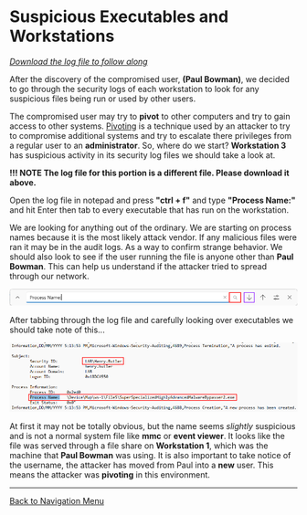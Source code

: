 # Suspicious Executables and Workstations

[*Download the log file to follow along*](./logs/ws-3-security.csv)

After the discovery of the compromised user, **(Paul Bowman)**, we decided to go through the security logs of each workstation to look for any suspicious files being run or used by other users.

The compromised user may try to **pivot** to other computers and try to gain access to other systems. [Pivoting](https://www.geeksforgeeks.org/pivoting-moving-inside-a-network/) is a technique used by an attacker to try to compromise additional systems and try to escalate there privileges from a regular user to an **administrator**. So, where do we start? **Workstation 3** has suspicious activity in its security log files we should take a look at.

**!!! NOTE
    The log file for this portion is a different file. Please download it above.**

Open the log file in notepad and press **"ctrl + f"** and type **"Process Name:"** and hit Enter then tab to every executable that has run on the workstation.

We are looking for anything out of the ordinary. We are starting on process names because it is the most likely attack vendor. If any malicious files were ran it may be in the audit logs. As a way to confirm strange behavior.  We should also look to see if the user running the file is anyone other than **Paul Bowman**. This can help us understand if the attacker tried to spread through our network.

![Sysmon Extract All](./images/search.PNG)

After tabbing through the log file and carefully looking over executables we should take note of this...

![Sysmon Extract All](./images/find_next.PNG)

At first it may not be totally obvious, but the name seems *slightly* suspicious and is not a normal system file like **mmc** or **event viewer**. It looks like the file was served through a file share on **Workstation 1**, which was the machine that **Paul Bowman** was using. It is also important to take notice of the username, the attacker has moved from Paul into a **new** user. This means the attacker was **pivoting** in this environment.

***

[Back to Navigation Menu](/IntroClassFiles/navigation.md)
